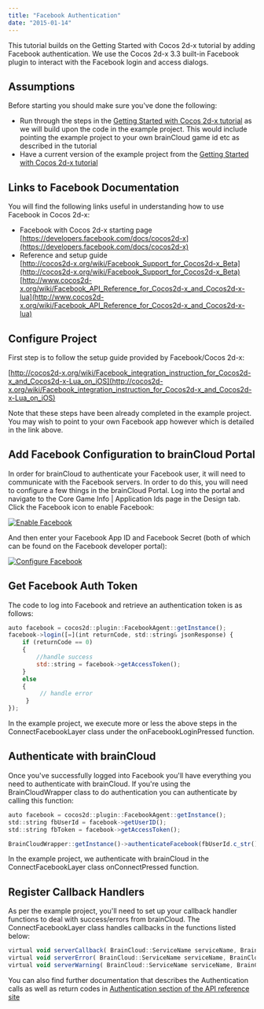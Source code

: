 ```yaml
---
title: "Facebook Authentication"
date: "2015-01-14"
---
```


This tutorial builds on the Getting Started with Cocos 2d-x tutorial by adding Facebook authentication. We use the Cocos 2d-x 3.3 built-in Facebook plugin to interact with the Facebook login and access dialogs.

## Assumptions

Before starting you should make sure you've done the following:

- Run through the steps in the [Getting Started with Cocos 2d-x tutorial](/learn/sdk-tutorials/cocos2d-x-tutorials/cocos-2dx-example-1-getting-started/ "Getting Started with Cocos2d-x") as we will build upon the code in the example project. This would include pointing the example project to your own brainCloud game id etc as described in the tutorial
- Have a current version of the example project from the [Getting Started with Cocos 2d-x tutorial](/learn/sdk-tutorials/cocos2d-x-tutorials/cocos-2dx-example-1-getting-started/ "Getting Started with Cocos2d-x")

## Links to Facebook Documentation

You will find the following links useful in understanding how to use Facebook in Cocos 2d-x:

- Facebook with Cocos 2d-x starting page  
    [https://developers.facebook.com/docs/cocos2d-x](https://developers.facebook.com/docs/cocos2d-x)
- Reference and setup guide  
    [http://cocos2d-x.org/wiki/Facebook_Support_for_Cocos2d-x_Beta](http://cocos2d-x.org/wiki/Facebook_Support_for_Cocos2d-x_Beta)  
    [http://www.cocos2d-x.org/wiki/Facebook_API_Reference_for_Cocos2d-x_and_Cocos2d-x-lua](http://www.cocos2d-x.org/wiki/Facebook_API_Reference_for_Cocos2d-x_and_Cocos2d-x-lua)

## Configure Project

First step is to follow the setup guide provided by Facebook/Cocos 2d-x:

[http://cocos2d-x.org/wiki/Facebook_integration_instruction_for_Cocos2d-x_and_Cocos2d-x-Lua_on_iOS](http://cocos2d-x.org/wiki/Facebook_integration_instruction_for_Cocos2d-x_and_Cocos2d-x-Lua_on_iOS)

Note that these steps have been already completed in the example project. You may wish to point to your own Facebook app however which is detailed in the link above.

## Add Facebook Configuration to brainCloud Portal

In order for brainCloud to authenticate your Facebook user, it will need to communicate with the Facebook servers. In order to do this, you will need to configure a few things in the brainCloud Portal. Log into the portal and navigate to the Core Game Info | Application Ids page in the Design tab. Click the Facebook icon to enable Facebook:

[![Enable Facebook](images/brainCloud_Dashboard_-_Simple_Example.png)](images/brainCloud_Dashboard_-_Simple_Example.png)

And then enter your Facebook App ID and Facebook Secret (both of which can be found on the Facebook developer portal):

[![Configure Facebook](images/brainCloud_Dashboard_-_Simple_Example-2.png)](images/brainCloud_Dashboard_-_Simple_Example-2.png)

## Get Facebook Auth Token

The code to log into Facebook and retrieve an authentication token is as follows:
```js
auto facebook = cocos2d::plugin::FacebookAgent::getInstance();
facebook->login([=](int returnCode, std::string& jsonResponse) {
    if (returnCode == 0)
    {
        //handle success
        std::string = facebook->getAccessToken();
    }
    else
    {
         // handle error
     }
});
```
In the example project, we execute more or less the above steps in the ConnectFacebookLayer class under the onFacebookLoginPressed function.

## Authenticate with brainCloud

Once you've successfully logged into Facebook you'll have everything you need to authenticate with brainCloud. If you're using the BrainCloudWrapper class to do authentication you can authenticate by calling this function:
```js
auto facebook = cocos2d::plugin::FacebookAgent::getInstance();
std::string fbUserId = facebook->getUserID();
std::string fbToken = facebook->getAccessToken();

BrainCloudWrapper::getInstance()->authenticateFacebook(fbUserId.c_str(), fbToken.c_str(), this);
```
In the example project, we authenticate with brainCloud in the ConnectFacebookLayer class onConnectPressed function.

## Register Callback Handlers

As per the example project, you'll need to set up your callback handler functions to deal with success/errors from brainCloud. The ConnectFacebookLayer class handles callbacks in the functions listed below:
```js
virtual void serverCallback( BrainCloud::ServiceName serviceName, BrainCloud::ServiceOperation serviceOperation, std::string const & jsonData);
virtual void serverError( BrainCloud::ServiceName serviceName, BrainCloud::ServiceOperation serviceOperation, int returnCode, const std::string & jsonData);
virtual void serverWarning( BrainCloud::ServiceName serviceName, BrainCloud::ServiceOperation serviceOperation, int returnCode, int numRetries, const std::string & jsonData);
```
You can also find further documentation that describes the Authentication calls as well as return codes in [Authentication section of the API reference site](/api/capi/authenticationentication "Authentication")
